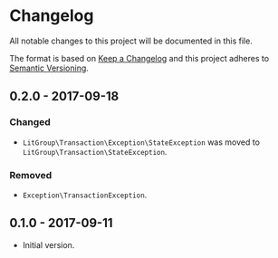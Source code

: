 # Changelog
All notable changes to this project will be documented in this file.

The format is based on [Keep a Changelog](http://keepachangelog.com/en/1.0.0/)
and this project adheres to [Semantic Versioning](http://semver.org/spec/v2.0.0.html).

## 0.2.0 - 2017-09-18
### Changed
- `LitGroup\Transaction\Exception\StateException` was moved
  to `LitGroup\Transaction\StateException`.

### Removed
- `Exception\TransactionException`.

## 0.1.0 - 2017-09-11
- Initial version.